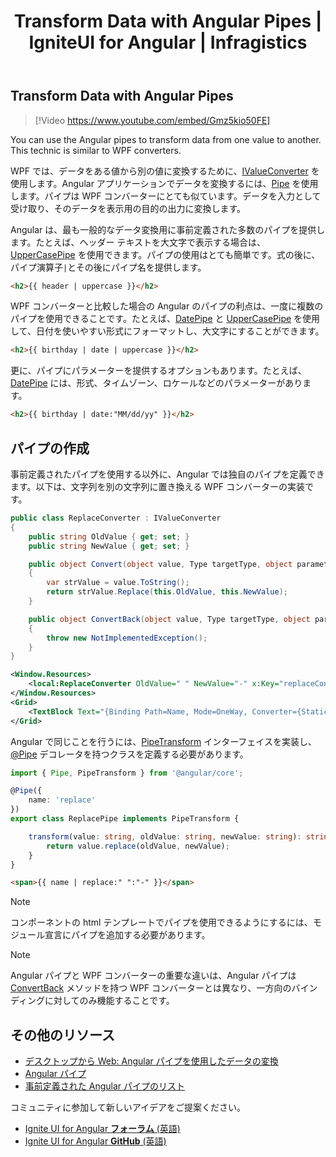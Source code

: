 ﻿---
title: Transform Data with Angular Pipes | IgniteUI for Angular | Infragistics
_description: Learn how to transform data using Angular pipes which is similar to WPF converters.
_keywords: transform data, ignite ui for angular, infragistics
_language: ja
---

## Transform Data with Angular Pipes

> [!Video https://www.youtube.com/embed/Gmz5kio50FE]

You can use the Angular pipes to transform data from one value to another. This technic is similar to WPF converters.

WPF では、データをある値から別の値に変換するために、[IValueConverter](https://docs.microsoft.com/en-us/dotnet/api/system.windows.data.ivalueconverter?view=netframework-4.8) を使用します。Angular アプリケーションでデータを変換するには、[Pipe](https://angular.io/api/core/Pipe) を使用します。パイプは WPF コンバーターにとても似ています。データを入力として受け取り、そのデータを表示用の目的の出力に変換します。

Angular は、最も一般的なデータ変換用に事前定義された多数のパイプを提供します。たとえば、ヘッダー テキストを大文字で表示する場合は、[UpperCasePipe](https://angular.io/api/common/UpperCasePipe) を使用できます。パイプの使用はとても簡単です。式の後に、パイプ演算子`|`とその後にパイプ名を提供します。

```html
<h2>{{ header | uppercase }}</h2>
```

WPF コンバーターと比較した場合の Angular のパイプの利点は、一度に複数のパイプを使用できることです。たとえば、[DatePipe](https://angular.io/api/common/DatePipe) と [UpperCasePipe](https://angular.io/api/common/UpperCasePipe) を使用して、日付を使いやすい形式にフォーマットし、大文字にすることができます。

```html
<h2>{{ birthday | date | uppercase }}</h2>
```

更に、パイプにパラメーターを提供するオプションもあります。たとえば、[DatePipe](https://angular.io/api/common/DatePipe) には、形式、タイムゾーン、ロケールなどのパラメーターがあります。

```html
<h2>{{ birthday | date:"MM/dd/yy" }}</h2>
```

## パイプの作成

事前定義されたパイプを使用する以外に、Angular では独自のパイプを定義できます。以下は、文字列を別の文字列に置き換える WPF コンバーターの実装です。

```csharp
public class ReplaceConverter : IValueConverter
{
    public string OldValue { get; set; }
    public string NewValue { get; set; }

    public object Convert(object value, Type targetType, object parameter, CultureInfo culture)
    {
        var strValue = value.ToString();
        return strValue.Replace(this.OldValue, this.NewValue);
    }

    public object ConvertBack(object value, Type targetType, object parameter, CultureInfo culture)
    {
        throw new NotImplementedException();
    }
}
```

```xml
<Window.Resources>
    <local:ReplaceConverter OldValue=" " NewValue="-" x:Key="replaceConverter"></local:ReplaceConverter>
</Window.Resources>
<Grid>
    <TextBlock Text="{Binding Path=Name, Mode=OneWay, Converter={StaticResource replaceConverter}}"></TextBlock>
</Grid>
```

Angular で同じことを行うには、[PipeTransform](https://angular.io/api/core/PipeTransform) インターフェイスを実装し、[@Pipe](https://angular.io/api/core/Pipe) デコレータを持つクラスを定義する必要があります。

```typescript
import { Pipe, PipeTransform } from '@angular/core';

@Pipe({
    name: 'replace'
})
export class ReplacePipe implements PipeTransform {

    transform(value: string, oldValue: string, newValue: string): string {
        return value.replace(oldValue, newValue);
    }
}
```

```html
<span>{{ name | replace:" ":"-" }}</span>
```
> [!NOTE]
> コンポーネントの html テンプレートでパイプを使用できるようにするには、モジュール宣言にパイプを追加する必要があります。

> [!NOTE]
> Angular パイプと WPF コンバーターの重要な違いは、Angular パイプは [ConvertBack](https://docs.microsoft.com/ja-jp/dotnet/api/system.windows.data.ivalueconverter.convertback?view=netframework-4.8) メソッドを持つ WPF コンバーターとは異なり、一方向のバインディングに対してのみ機能することです。

## その他のリソース
* [
デスクトップから Web: Angular パイプを使用したデータの変換](https://www.youtube.com/watch?v=Gmz5kio50FE&list=PLG8rj6Rr0BU-AqcJMuwggKy0GMIkjkt3j&index=9)
* [Angular パイプ](https://angular.io/guide/pipes)
* [事前定義された Angular パイプのリスト](https://angular.io/api?type=pipe)

<div class="divider--half"></div>
コミュニティに参加して新しいアイデアをご提案ください。

* [Ignite UI for Angular **フォーラム** (英語)](https://www.infragistics.com/community/forums/f/ignite-ui-for-angular)
* [Ignite UI for Angular **GitHub** (英語)](https://github.com/IgniteUI/igniteui-angular)